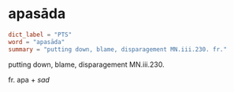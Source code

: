 # apasāda

``` toml
dict_label = "PTS"
word = "apasāda"
summary = "putting down, blame, disparagement MN.iii.230. fr."
```

putting down, blame, disparagement MN.iii.230.

fr. apa \+ *sad*

